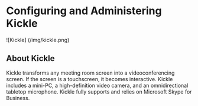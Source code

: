 # Configuring and Administering Kickle

![Kickle] (/img/kickle.png)

## About Kickle

Kickle transforms any meeting room screen into a videoconferencing screen. If the screen is a touchscreen, it becomes interactive. Kickle includes a mini-PC, a high-definition video camera, and an omnidirectional tabletop microphone. Kickle fully supports and relies on Microsoft Skype for Business.